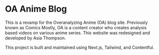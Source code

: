 # OA Anime Blog

This is a revamp for the Overanalyzing Anime (OA) blog site.
Previously known as Comics Mostly, OA is a content creator who creates analysis based videos on various anime series. 
This website was redesigned and developed by Asia Thompson. 

This project is built and maintained using Next.js, Tailwind, and Contentful. 